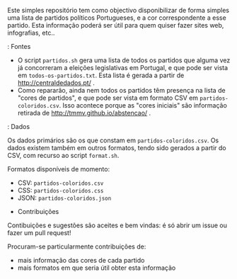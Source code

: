 Este simples repositório tem como objectivo disponibilizar de forma simples uma lista de partidos políticos Portugueses, e a cor correspondente a esse partido.
Esta informação poderá ser útil para quem quiser fazer sites web, infografias, etc..

: Fontes

* O script `partidos.sh` gera uma lista de todos os partidos que alguma vez já concorreram a eleições legislativas em Portugal, e que pode ser vista em `todos-os-partidos.txt`. Esta lista é gerada a partir de http://centraldedados.pt/ .
* Como repararão, ainda nem todos os partidos têm presença na lista de "cores de partidos", e que pode ser vista em formato CSV em `partidos-coloridos.csv`. Isso acontece porque as "cores iniciais" são informação retirada de http://tmmv.github.io/abstencao/ .

: Dados

Os dados primários são os que constam em `partidos-coloridos.csv`. Os dados existem também em outros formatos, tendo sido gerados a partir do CSV, com recurso ao script `format.sh`.

Formatos disponíveis de momento:
 * CSV: `partidos-coloridos.csv`
 * CSS: `partidos-coloridos.css`
 * JSON: `partidos-coloridos.json`

+ Contribuições

Contibuições e sugestões são aceites e bem vindas: é só abrir um issue ou fazer um pull request!

Procuram-se particularmente contribuições de:
* mais informação das cores de cada partido
* mais formatos em que seria útil obter esta informação
